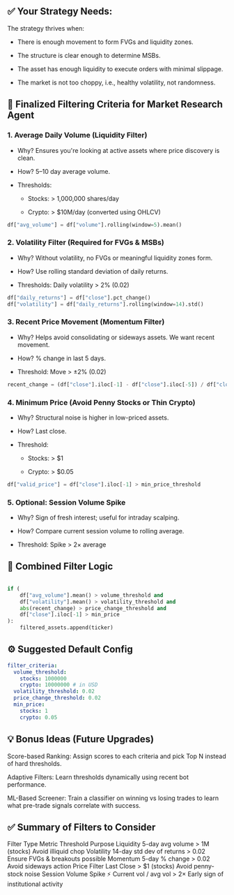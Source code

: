 ## ✅ Your Strategy Needs:

The strategy thrives when:

- There is enough movement to form FVGs and liquidity zones.

- The structure is clear enough to determine MSBs.

- The asset has enough liquidity to execute orders with minimal slippage.

- The market is not too choppy, i.e., healthy volatility, not randomness.

## 🎯 Finalized Filtering Criteria for Market Research Agent

### 1. Average Daily Volume (Liquidity Filter)

- Why? Ensures you're looking at active assets where price discovery is clean.

- How? 5–10 day average volume.

- Thresholds:

  - Stocks: > 1,000,000 shares/day

  - Crypto: > $10M/day (converted using OHLCV)

```python
df["avg_volume"] = df["volume"].rolling(window=5).mean()
```

### 2. Volatility Filter (Required for FVGs & MSBs)

- Why? Without volatility, no FVGs or meaningful liquidity zones form.

- How? Use rolling standard deviation of daily returns.

- Thresholds: Daily volatility > 2% (0.02)

```python
df["daily_returns"] = df["close"].pct_change()
df["volatility"] = df["daily_returns"].rolling(window=14).std()
```

### 3. Recent Price Movement (Momentum Filter)

- Why? Helps avoid consolidating or sideways assets. We want recent movement.

- How? % change in last 5 days.

- Threshold: Move > ±2% (0.02)

```python
recent_change = (df["close"].iloc[-1] - df["close"].iloc[-5]) / df["close"].iloc[-5]
```

### 4. Minimum Price (Avoid Penny Stocks or Thin Crypto)

- Why? Structural noise is higher in low-priced assets.

- How? Last close.

- Threshold:

  - Stocks: > $1

  - Crypto: > $0.05

```python
df["valid_price"] = df["close"].iloc[-1] > min_price_threshold
```

### 5. Optional: Session Volume Spike

- Why? Sign of fresh interest; useful for intraday scalping.

- How? Compare current session volume to rolling average.

- Threshold: Spike > 2× average

## 🧠 Combined Filter Logic

```python

if (
    df["avg_volume"].mean() > volume_threshold and
    df["volatility"].mean() > volatility_threshold and
    abs(recent_change) > price_change_threshold and
    df["close"].iloc[-1] > min_price
):
    filtered_assets.append(ticker)
```

## ⚙️ Suggested Default Config

```yaml
filter_criteria:
  volume_threshold:
    stocks: 1000000
    crypto: 10000000 # in USD
  volatility_threshold: 0.02
  price_change_threshold: 0.02
  min_price:
    stocks: 1
    crypto: 0.05
```

## 💡 Bonus Ideas (Future Upgrades)

Score-based Ranking: Assign scores to each criteria and pick Top N instead of hard thresholds.

Adaptive Filters: Learn thresholds dynamically using recent bot performance.

ML-Based Screener: Train a classifier on winning vs losing trades to learn what pre-trade signals correlate with success.

## ✅ Summary of Filters to Consider

Filter Type Metric Threshold Purpose
Liquidity 5-day avg volume > 1M (stocks) Avoid illiquid chop
Volatility 14-day std dev of returns > 0.02 Ensure FVGs & breakouts possible
Momentum 5-day % change > 0.02 Avoid sideways action
Price Filter Last Close > $1 (stocks) Avoid penny-stock noise
Session Volume Spike ⚡ Current vol / avg vol > 2× Early sign of institutional activity
